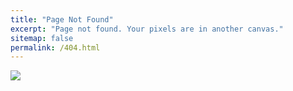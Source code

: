 ```yaml
---
title: "Page Not Found"
excerpt: "Page not found. Your pixels are in another canvas."
sitemap: false
permalink: /404.html
---
```


![](https://2.bp.blogspot.com/-duG7U7T0RFM/WRKlvs33INI/AAAAAAAADPw/ae4neH8vnxY0MUf_u9YbPZTYMPtZHBPFwCLcB/w1200-h630-p-k-no-nu/simple-404-error-page.jpg)